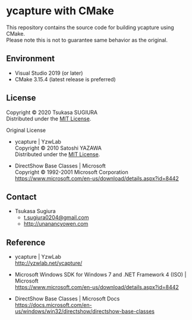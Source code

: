 ycapture with CMake
===================

This repository contains the source code for building ycapture using CMake.  
Please note this is not to guarantee same behavior as the original.  

Environment
-----------
* Visual Studio 2019 (or later)  
* CMake 3.15.4 (latest release is preferred)  

License
-------
Copyright &copy; 2020 Tsukasa SUGIURA  
Distributed under the [MIT License](http://www.opensource.org/licenses/mit-license.php "MIT License | Open Source Initiative").  

Original License  
* ycapture | YzwLab  
  Copyright &copy; 2010 Satoshi YAZAWA  
  Distributed under the [MIT License](http://www.opensource.org/licenses/mit-license.php "MIT License | Open Source Initiative").  

* DirectShow Base Classes | Microsoft  
  Copyright &copy; 1992-2001 Microsoft Corporation  
  https://www.microsoft.com/en-us/download/details.aspx?id=8442  

Contact
-------
* Tsukasa Sugiura  
    * <t.sugiura0204@gmail.com>  
    * <http://unanancyowen.com>  

Reference
---------
* ycapture | YzwLab  
  <http://yzwlab.net/ycapture/>

* Microsoft Windows SDK for Windows 7 and .NET Framework 4 (ISO) | Microsoft  
  <https://www.microsoft.com/en-us/download/details.aspx?id=8442>  

* DirectShow Base Classes | Microsoft Docs  
  <https://docs.microsoft.com/en-us/windows/win32/directshow/directshow-base-classes>